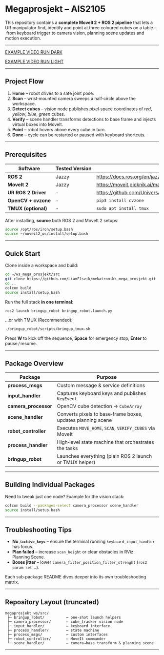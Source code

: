 # Megaprosjekt – AIS2105

This repository contains a **complete MoveIt 2 + ROS 2 pipeline** that lets a UR‑manipulator find, identify and point at three coloured cubes on a table – from keyboard trigger to camera vision, planning scene updates and motion execution.

---

[EXAMPLE VIDEO RUN DARK](images/example_run_dark.mp4)

[EXAMPLE VIDEO RUN LIGHT](images/example_run_light.mp4)


---

## Project Flow

1. **Home** – robot drives to a safe joint pose.  
2. **Scan** – wrist‑mounted camera sweeps a half‑circle above the workspace.  
3. **Detect cubes** – vision node publishes pixel‑space coordinates of *red*, *yellow*, *blue*, *green* cubes.  
4. **Verify** – scene handler transforms detections to base frame and injects virtual boxes into MoveIt.  
5. **Point** – robot hovers above every cube in turn.  
6. **Done** – cycle can be restarted or paused with keyboard shortcuts.

---

## Prerequisites

| Software | Tested Version | Install Guide |
|----------|---------------|---------------|
| **ROS 2** | Jazzy | <https://docs.ros.org/en/jazzy/Installation.html> |
| **MoveIt 2** | Jazzy | <https://moveit.picknik.ai/main/index.html> | |
| **UR ROS 2 Driver** | - | <https://github.com/UniversalRobots/Universal_Robots_ROS2_Driver> |
| **OpenCV + cvzone** | - | `pip3 install cvzone` |
| **TMUX (optional)** | - | `sudo apt install tmux` |

After installing, **source** both ROS 2 and MoveIt 2 setups:

```bash
source /opt/ros/iron/setup.bash
source ~/moveit2_ws/install/setup.bash
```

---

## Quick Start

Clone inside a workspace and build:

```bash
cd ~/ws_mega_prosjekt/src
git clone https://github.com/LiamFlsvik/mekatronikk_mega_prosjekt.git
cd ..
colcon build
source install/setup.bash
```

Run the full stack **in one terminal**:

```bash
ros2 launch bringup_robot bringup_robot.launch.py
```

…or with TMUX (Recommended):

```bash
./bringup_robot/scripts/bringup_tmux.sh
```

Press **W** to kick off the sequence, **Space** for emergency stop, **Enter** to pause / resume.

---

## Package Overview

| Package | Purpose |
|---------|---------|
| **process_msgs** | Custom message & service definitions |
| **input_handler** | Captures keyboard keys and publishes `KeyEvent` |
| **camera_processor** | OpenCV cube detection → `CubeArray` |
| **scene_handler** | Converts pixels to base‑frame boxes, updates planning scene |
| **robot_controller** | Executes `MOVE_HOME`, `SCAN`, `VERIFY_CUBES` via MoveIt |
| **process_handler** | High‑level state machine that orchestrates the tasks |
| **bringup_robot** | Launches everything (plain ROS 2 launch or TMUX helper) |

---

## Building Individual Packages

Need to tweak just one node? Example for the vision stack:

```bash
colcon build --packages-select camera_processor scene_handler
source install/setup.bash
```

---

## Troubleshooting Tips

* **No `/active_keys`** – ensure the terminal running `keyboard_input_handler` has focus.  
* **Plan failed** – increase `scan_height` or clear obstacles in RViz Planning Scene.  
* **Boxes jitter** – lower `camera_filter_position_filter_strenght` (`ros2 param set …`).  

Each sub‑package README dives deeper into its own troubleshooting matrix.

---

## Repository Layout (truncated)

```
megaprosjekt_ws/src/
 ├─ bringup_robot/          ← one‑shot launch helpers
 ├─ camera_processor/       ← cube_tracker vision node
 ├─ input_handler/          ← keyboard interface
 ├─ process_handler/        ← state machine
 ├─ process_msgs/           ← custom interfaces
 ├─ robot_controller/       ← MoveIt commander
 └─ scene_handler/          ← camera→base transform & planning scene
```

---
